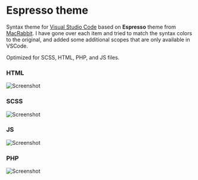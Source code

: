 # Espresso theme
Syntax theme for [Visual Studio Code](https://code.visualstudio.com) based on **Espresso** theme from [MacRabbit](http://www.macrabbit.com). I have gone over each item and tried to match the syntax colors to the original, and added some additional scopes that are only available in VSCode.

Optimized for SCSS, HTML, PHP, and JS files.


### HTML
![Screenshot](https://github.com/smlombardi/theme-espresso/tree/master/screenshots/html.png)

### SCSS
![Screenshot](https://github.com/smlombardi/theme-espresso/tree/master/screenshots/scss.png)

### JS
![Screenshot](https://github.com/smlombardi/theme-espresso/tree/master/screenshotsjs.png)

### PHP
![Screenshot](https://github.com/smlombardi/theme-espresso/tree/master/screenshots/php.png)
